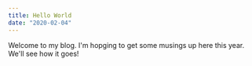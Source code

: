 ```yaml
---
title: Hello World
date: "2020-02-04"
---
```


Welcome to my blog. I'm hopging to get some musings up here this year. We'll see how it goes!
